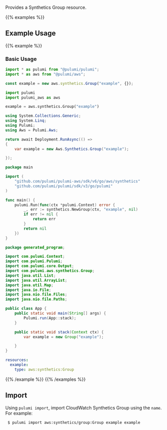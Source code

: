 Provides a Synthetics Group resource.

{{% examples %}}
## Example Usage
{{% example %}}
### Basic Usage

```typescript
import * as pulumi from "@pulumi/pulumi";
import * as aws from "@pulumi/aws";

const example = new aws.synthetics.Group("example", {});
```
```python
import pulumi
import pulumi_aws as aws

example = aws.synthetics.Group("example")
```
```csharp
using System.Collections.Generic;
using System.Linq;
using Pulumi;
using Aws = Pulumi.Aws;

return await Deployment.RunAsync(() => 
{
    var example = new Aws.Synthetics.Group("example");

});
```
```go
package main

import (
	"github.com/pulumi/pulumi-aws/sdk/v6/go/aws/synthetics"
	"github.com/pulumi/pulumi/sdk/v3/go/pulumi"
)

func main() {
	pulumi.Run(func(ctx *pulumi.Context) error {
		_, err := synthetics.NewGroup(ctx, "example", nil)
		if err != nil {
			return err
		}
		return nil
	})
}
```
```java
package generated_program;

import com.pulumi.Context;
import com.pulumi.Pulumi;
import com.pulumi.core.Output;
import com.pulumi.aws.synthetics.Group;
import java.util.List;
import java.util.ArrayList;
import java.util.Map;
import java.io.File;
import java.nio.file.Files;
import java.nio.file.Paths;

public class App {
    public static void main(String[] args) {
        Pulumi.run(App::stack);
    }

    public static void stack(Context ctx) {
        var example = new Group("example");

    }
}
```
```yaml
resources:
  example:
    type: aws:synthetics:Group
```
{{% /example %}}
{{% /examples %}}

## Import

Using `pulumi import`, import CloudWatch Synthetics Group using the `name`. For example:

```sh
 $ pulumi import aws:synthetics/group:Group example example
```
 